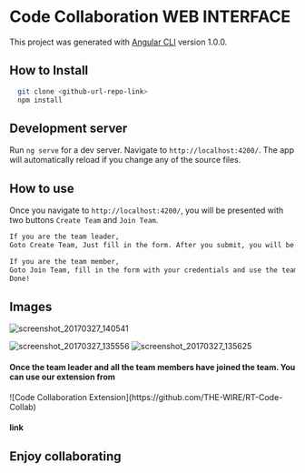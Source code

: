 # Code Collaboration WEB INTERFACE

This project was generated with [Angular CLI](https://github.com/angular/angular-cli) version 1.0.0.

## How to Install

```bash
  git clone <github-url-repo-link>
  npm install
```

## Development server

Run `ng serve` for a dev server. Navigate to `http://localhost:4200/`. The app will automatically reload if you change any of the source files.


## How to use

Once you navigate to `http://localhost:4200/`, you will be presented with two buttons `Create Team` and `Join Team`.

```bash
If you are the team leader,
Goto Create Team, Just fill in the form. After you submit, you will be given a team id which you have to share it with your team members by either mail/whatsapp/ etc.
```

```bash
If you are the team member,
Goto Join Team, fill in the form with your credentials and use the team id token which was generated by your team leader.
Done!
```
## Images

![screenshot_20170327_140541](https://cloud.githubusercontent.com/assets/10581846/24347635/9220e994-12f6-11e7-9909-53871e3a6e1f.png)

![screenshot_20170327_135556](https://cloud.githubusercontent.com/assets/10581846/24347560/54f2cc9a-12f6-11e7-88b1-296e83ce09e7.png)
![screenshot_20170327_135625](https://cloud.githubusercontent.com/assets/10581846/24347567/57172b06-12f6-11e7-82a8-d578e8477061.png)

<h4> Once the team leader and all the team members have joined the team. You can use our extension from </h4> ![Code Collaboration Extension](https://github.com/THE-WIRE/RT-Code-Collab) <h4> link <h4>

## Enjoy collaborating
